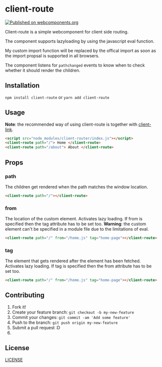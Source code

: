 # client-route
[![Published on webcomponents.org](https://img.shields.io/badge/webcomponents.org-published-blue.svg)](https://www.webcomponents.org/element/owner/my-element)

Client-route is a simple webcomponent for client side routing. 

The component supports lazyloading by using the javascript eval function. 

My custom import function will be replaced by the offical import as soon as the import propsal is supported in all browsers.

The component listens for `pathchanged` events to know when to check whether it should render the children.

## Installation

`npm install client-route` or `yarn add client-route`

## Usage

**Note**: the recommended way of using client-route is together with [client-link]().

```html
<script src="node_modules/client-router/index.js"></script>
<client-route path="/"> Home </client-route>
<client-route path="/about"> About </client-route>
```

## Props

### path
The children get rendered when the path matches the window location.
```html
<client-route path="/"></client-route>
```

### from
The location of the custom element.
Activates lazy loading.
If from is specified then the tag attribute has to be set too.
**Warning**: the custom element can't be specified in a module file due to the limitations of eval.
```html
<client-route path="/" from="/home.js" tag="home-page"></client-route>
```
### tag
The element that gets rendered after the element has been fetched.
Activates lazy loading.
If tag is specified then the from attribute has to be set too.
```html
<client-route path="/" from="/home.js" tag="home-page"></client-route>
```
## Contributing

1. Fork it!
2. Create your feature branch: `git checkout -b my-new-feature`
3. Commit your changes: `git commit -am 'Add some feature'`
4. Push to the branch: `git push origin my-new-feature`
5. Submit a pull request :D
6. 

## License

[LICENSE](LICENSE)
